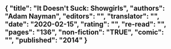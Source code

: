 {
 "title": "It Doesn't Suck: Showgirls",
 "authors": "Adam Nayman",
 "editors": "",
 "translator": "",
 "date": "2020-02-15",
 "rating": "",
 "re-read": "",
 "pages": "136",
 "non-fiction": "TRUE",
 "comic": "",
 "published": "2014"
}
---

